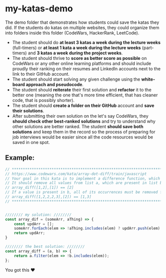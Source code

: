 # my-katas-demo
The demo folder that demonstrates how students could save the katas they did. 
If the students do katas on multiple websites, they could organize them into folders inside this folder (CodeWars, HackerRank, LeetCode).

- The student should do **at least 3 katas a week during the lecture weeks** (full-timers) or **at least 1 kata a week during the lecture weeks** (part-timers) and **3 katas a week during the project weeks**.
- The student should thrive to **score as better score as possible** on CodeWars or any other online learning platforms and should include proudly their ranking on their resumes and LinkedIn accounts next to the link to their GitHub account.
- The student should start solving any given challenge using the **white-board approach and pseudocode**.
- The student should **reiterate** their first solution and **refactor** it to the better one (meaning the one that's more time efficient, that
has cleaner code, that is possibly shorter).
- The student should **create a folder on their GitHub** account and **save their solutions**. 
- After submitting their own solution on the let's say CodeWars, they **should check other best-ranked solutions** and try to understand why other solutions are better ranked. The student **should save both solutions** and keep them in the record so the process of preparing for job interviews would be easier since all the code resources would be saved in one spot.

## Example:
```js
// ************************************************************************************
// https://www.codewars.com/kata/array-dot-diff/train/javascript
// Your goal in this kata is to implement a difference function, which subtracts one list from another and returns the result.
// It should remove all values from list a, which are present in list b.
// array_diff([1,2],[1]) == [2]
// If a value is present in b, all of its occurrences must be removed from the other:
// array_diff([1,2,2,2,3],[2]) == [1,3]
// ************************************************************************************


//////// my solution: ////////
const array_dif = (someArr, aThing) => {
    const updArr = [];
    someArr.forEach(elem => !aThing.includes(elem) ? updArr.push(elem) : null)
    return updArr;
}

//////// the best solution: ////////
const array_diff = (a, b) => {
    return a.filter(elem => !b.includes(elem));
};
```

You got this :heart:
